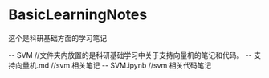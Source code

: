 # BasicLearningNotes
这个是科研基础方面的学习笔记

-- SVM  //文件夹内放置的是科研基础学习中关于支持向量机的笔记和代码。
  -- 支持向量机.md //svm 相关笔记
  -- SVM.ipynb  //svm 相关代码笔记
